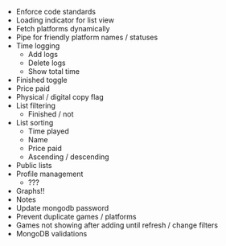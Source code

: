 - Enforce code standards
- Loading indicator for list view
- Fetch platforms dynamically
- Pipe for friendly platform names / statuses
- Time logging
  - Add logs
  - Delete logs
  - Show total time
- Finished toggle
- Price paid
- Physical / digital copy flag
- List filtering
  - Finished / not
- List sorting
  - Time played
  - Name
  - Price paid
  - Ascending / descending
- Public lists
- Profile management
  - ???
- Graphs!!
- Notes
- Update mongodb password
- Prevent duplicate games / platforms
- Games not showing after adding until refresh / change filters
- MongoDB validations